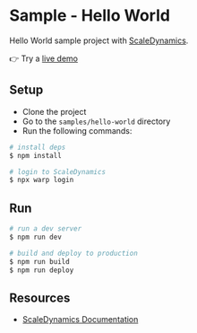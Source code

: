 # Sample - Hello World

Hello World sample project with [ScaleDynamics](https://scaledynamics.com/).

👉 Try a [live demo](https://sample-hello-world.scaledynamics.cloud)

## Setup

- Clone the project
- Go to the `samples/hello-world` directory
- Run the following commands:

```bash
# install deps
$ npm install

# login to ScaleDynamics
$ npx warp login
```

## Run

```bash
# run a dev server
$ npm run dev

# build and deploy to production
$ npm run build
$ npm run deploy
```

## Resources

- [ScaleDynamics Documentation](https://docs.scaledynamics.com/)
